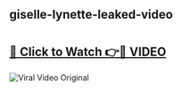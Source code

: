 ## giselle-lynette-leaked-video 

# <h2><a href="http://freeplayer.one?title=giselle-lynette-leaked-video&ref=21J">🔗 Click to Watch 👉🔴 VIDEO</a></h2>

<a href="http://freeplayer.one?title=giselle-lynette-leaked-video&ref=21J" rel="nofollow" data-target="animated-image.originalLink"><img src="https://i.ibb.co.com/xMMVF88/686577567.gif" alt="Viral Video Original" style="max-width: 100%; display: inline-block;" data-target="animated-image.originalImage"></a>

